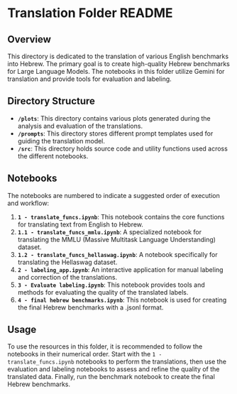 # Translation Folder README

## Overview

This directory is dedicated to the translation of various English benchmarks into Hebrew. The primary goal is to create high-quality Hebrew benchmarks for Large Language Models. The notebooks in this folder utilize Gemini for translation and provide tools for evaluation and labeling.

## Directory Structure

*   **`/plots`**: This directory contains various plots generated during the analysis and evaluation of the translations.
*   **`/prompts`**: This directory stores different prompt templates used for guiding the translation model.
*   **`/src`**: This directory holds source code and utility functions used across the different notebooks.

## Notebooks

The notebooks are numbered to indicate a suggested order of execution and workflow:

1.  **`1 - translate_funcs.ipynb`**: This notebook contains the core functions for translating text from English to Hebrew.
2.  **`1.1 - translate_funcs_mmlu.ipynb`**: A specialized notebook for translating the MMLU (Massive Multitask Language Understanding) dataset.
3.  **`1.2 - translate_funcs_hellaswag.ipynb`**: A notebook specifically for translating the Hellaswag dataset.
4.  **`2 - labeling_app.ipynb`**: An interactive application for manual labeling and correction of the translations.
5.  **`3 - Evaluate labeling.ipynb`**: This notebook provides tools and methods for evaluating the quality of the translated labels.
6.  **`4 - final hebrew benchmarks.ipynb`**: This notebook is used for creating the final Hebrew benchmarks with a .jsonl format.

## Usage

To use the resources in this folder, it is recommended to follow the notebooks in their numerical order. Start with the `1 - translate_funcs.ipynb` notebooks to perform the translations, then use the evaluation and labeling notebooks to assess and refine the quality of the translated data. Finally, run the benchmark notebook to create the final Hebrew benchmarks.